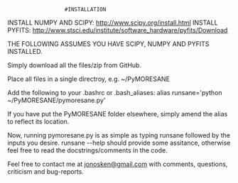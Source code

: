 			          #INSTALLATION

INSTALL NUMPY AND SCIPY: http://www.scipy.org/install.html
INSTALL PYFITS: http://www.stsci.edu/institute/software_hardware/pyfits/Download

THE FOLLOWING ASSUMES YOU HAVE SCIPY, NUMPY AND PYFITS INSTALLED.

Simply download all the files/zip from GitHub.

Place all files in a single directroy, e.g. ~/PyMORESANE

Add the following to your .bashrc or .bash_aliases:
alias runsane='python ~/PyMORESANE/pymoresane.py'

If you have put the PyMORESANE folder elsewhere, simply amend the alias to reflect its location.

Now, running pymoresane.py is as simple as typing runsane followed by the inputs you desire. runsane --help should provide some assitance, otherwise feel free to read the docstrings/comments in the code.

Feel free to contact me at jonosken@gmail.com with comments, questions, criticism and bug-reports. 




